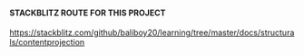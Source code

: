 #### STACKBLITZ ROUTE FOR THIS PROJECT

https://stackblitz.com/github/baliboy20/learning/tree/master/docs/structurals/contentprojection